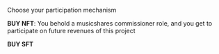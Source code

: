 Choose your participation mechanism

**BUY NFT**: You behold a musicshares commissioner role, and you get to participate on future revenues of this project


**BUY SFT**
